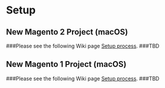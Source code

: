 # Setup

## New Magento 2 Project (macOS)
###Please see the following Wiki page [Setup process](https://github.com/mage2click/docker-magento-mutagen/wiki/Setup-process).
###TBD

## New Magento 1 Project (macOS)
###Please see the following Wiki page [Setup process](https://github.com/mage2click/docker-magento-mutagen/wiki/Setup-process).
###TBD